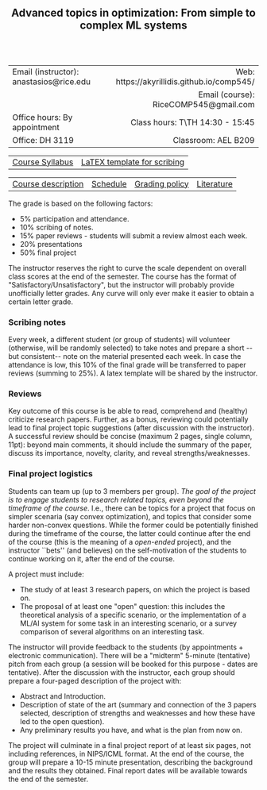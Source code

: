 <h2 align="center"><b> Advanced topics in optimization: From simple to complex ML systems</b> </h2>

<br>
<br>

<table style="width:100%">  
  <tr>
    <td>Email (instructor): anastasios@rice.edu</td>
    <td align="right">Web: https://akyrillidis.github.io/comp545/</td> 
  </tr>
  <tr>
    <td> </td>
    <td align="right">Email (course): RiceCOMP545@gmail.com</td> 
  </tr>
  <tr>
    <td>Office hours: By appointment </td>
    <td align="right">Class hours: T\TH 14:30 - 15:45</td> 
  </tr>
  <tr>
    <td>Office: DH 3119</td>
    <td align="right">Classroom: AEL B209 </td> 
  </tr>
</table>

<table style="width:100%">  
  <tr> 
    <td align="center"><a href="comp545/Syllabus.pdf">Course Syllabus</a></td>
    <td align="center"><a href="comp545/scribe_template.zip">LaTEX template for scribing</a></td>
  </tr>
</table>

<table style="width:100%">  
  <tr> 
    <td align="left"><a href="http://akyrillidis.github.io/comp545/">Course description</a></td>
    <td align="left"><a href="http://akyrillidis.github.io/comp545/schedule.html">Schedule</a></td> 
    <td align="left"><a href="http://akyrillidis.github.io/comp545/grading.html">Grading policy</a></td> 
    <td align="left"><a href="http://akyrillidis.github.io/comp545/literature.html">Literature</a></td> 
  </tr>
</table>

The grade is based on the following factors: 

- 5% participation and attendance.
- 10% scribing of notes.
- 15% paper reviews - students will submit a review almost each week. 
- 20% presentations
- 50% final project

The instructor reserves the right to curve the scale dependent on overall class scores at the end of the semester. 
The course has the format of "Satisfactory/Unsatisfactory", but the instructor will probably provide unofficially letter grades.
Any curve will only ever make it easier to obtain a certain letter grade.

### Scribing notes
Every week, a different student (or group of students) will volunteer (otherwise, will be randomly selected) to take notes and prepare a short --but consistent-- note on the material presented each week.
In case the attendance is low, this 10% of the final grade will be transferred to paper reviews (summing to 25%).
A latex template will be shared by the instructor.

### Reviews
Key outcome of this course is be able to read, comprehend and (healthy) criticize research papers. Further, as a bonus, reviewing could potentially lead to final project topic suggestions (after discussion with the instructor).
A successful review should be concise (maximum 2 pages, single column, 11pt): beyond main comments, it should include the summary of the paper, discuss its importance, novelty, clarity, and reveal strengths/weaknesses.

### Final project logistics

Students can team up (up to 3 members per group). 
_The goal of the project is to engage students to research related topics, even beyond the timeframe of the course_. 
I.e., there can be topics for a project that focus on simpler scenaria (say convex optimization), and topics that consider some harder non-convex questions. 
While the former could be potentially finished during the timeframe of the course, the latter could continue after the end of the course (this is the meaning of a _open-ended_ project), and the instructor ``bets'' (and believes) on the self-motivation of the students to continue working on it, after the end of the course.

A project must include: 

- The study of at least 3 research papers, on which the project is based on. 
- The proposal of at least one "open" question: this includes the theoretical analysis of a specific scenario, or the implementation of a ML/AI system for some task in an interesting scenario, or a survey comparison of several algorithms on an interesting task.

The instructor will provide feedback to the students (by appointments + electronic communication).
There will be a "midterm" 5-minute (tentative) pitch from each group (a session will be booked for this purpose - dates are tentative).
After the discussion with the instructor, each group should prepare a four-paged description of the project with: 

- Abstract and Introduction. 
- Description of state of the art (summary and connection of the 3 papers selected, description of strengths and weaknesses and how these have led to the open question). 
- Any preliminary results you have, and what is the plan from now on. 

The project will culminate in a final project report of at least six pages, not including references, in NIPS/ICML format. 
At the end of the course, the group will prepare a 10-15 minute presentation, describing the background and the results they obtained.
Final report dates will be available towards the end of the semester.
